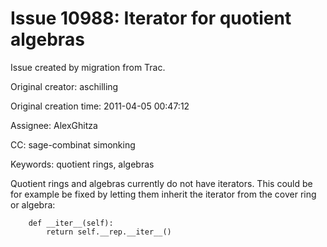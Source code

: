 # Issue 10988: Iterator for quotient algebras

Issue created by migration from Trac.

Original creator: aschilling

Original creation time: 2011-04-05 00:47:12

Assignee: AlexGhitza

CC:  sage-combinat simonking

Keywords: quotient rings, algebras

Quotient rings and algebras currently do not have iterators. This could be for example be fixed by letting them inherit the iterator from the cover ring or algebra:


```
    def __iter__(self):
        return self.__rep.__iter__()
```

